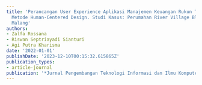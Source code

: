 ```yaml
---
title: 'Perancangan User Experience Aplikasi Manajemen Keuangan Rukun Tetangga menggunakan
  Metode Human-Centered Design. Studi Kasus: Perumahan River Village Blok E2 Kota
  Malang'
authors:
- Zalfa Rossana
- Riswan Septriayadi Sianturi
- Agi Putra Kharisma
date: '2022-01-01'
publishDate: '2023-12-10T00:15:32.615865Z'
publication_types:
- article-journal
publication: '*Jurnal Pengembangan Teknologi Informasi dan Ilmu Komputer*'
---
```


